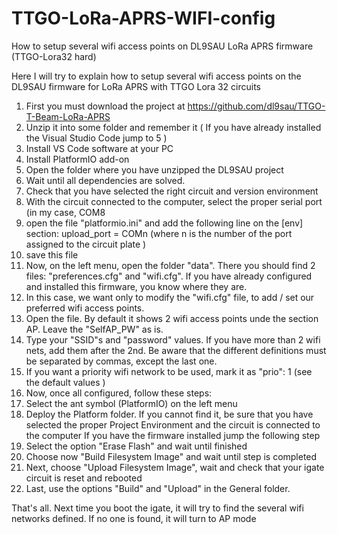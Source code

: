 # TTGO-LoRa-APRS-WIFI-config
How to setup several wifi access points on DL9SAU LoRa APRS firmware (TTGO-Lora32 hard)

Here I will try to explain how to setup several wifi access points on the DL9SAU firmware for LoRa APRS with TTGO Lora 32 circuits

1. First you must download the project at https://github.com/dl9sau/TTGO-T-Beam-LoRa-APRS
2. Unzip it into some folder and remember it
( If you have already installed the Visual Studio Code jump to 5 )
3. Install VS Code software at your PC
4. Install PlatformIO add-on
5. Open the folder where you have unzipped the DL9SAU project
6. Wait until all dependencies are solved.
7. Check that you have selected the right circuit and version environment
8. With the circuit connected to the computer, select the proper serial port (in my case, COM8
9. open the file "platformio.ini" and add the following line on the [env] section:
    upload_port = COMn (where n is the number of the port assigned to the circuit plate )
11. save this file
12. Now, on the left menu, open the folder "data". There you should find 2 files: "preferences.cfg" and "wifi.cfg". If you have already configured and installed this firmware, you know where they are.
13. In this case, we want only to modify the "wifi.cfg" file, to add / set our preferred wifi access points.
14. Open the file. By default it shows 2 wifi access points unde the section AP. Leave the "SelfAP_PW" as is.
15. Type your "SSID"s and "password" values. If you have more than 2 wifi nets, add them after the 2nd.
    Be aware that the different definitions must be separated by commas, except the last one.
16. If you want a priority wifi network to be used, mark it as "prio": 1 (see the default values )
17. Now, once all configured, follow these steps:
18. Select the ant symbol (PlatformIO) on the left menu
19. Deploy the Platform folder. If you cannot find it, be sure that you have selected the proper Project Environment and the circuit is connected to the computer
If you have the firmware installed jump the following step
20. Select the option "Erase Flash" and wait until finished
21. Choose now "Build Filesystem Image" and wait until step is completed
22. Next, choose "Upload Filesystem Image", wait and check that your igate circuit is reset and rebooted
23. Last, use the options "Build" and "Upload" in the General folder.
    
That's all. Next time you boot the igate, it will try to find the several wifi networks defined. If no one is found, it will turn to AP mode

    
